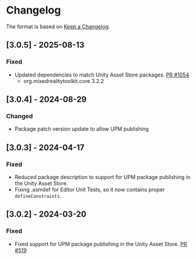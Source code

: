 # Changelog

The format is based on [Keep a Changelog](https://keepachangelog.com/en/1.1.0/).

## [3.0.5] - 2025-08-13

### Fixed

* Updated dependencies to match Unity Asset Store packages. [PR #1054](https://github.com/MixedRealityToolkit/MixedRealityToolkit-Unity/pull/1054)
  * org.mixedrealitytoolkit.core 3.2.2

## [3.0.4] - 2024-08-29

### Changed

* Package patch version update to allow UPM publishing

## [3.0.3] - 2024-04-17

### Fixed

* Reduced package description to support for UPM package publishing in the Unity Asset Store.
* Fixing .asmdef for Editor Unit Tests, so it now contains proper `defineConstraints`.

## [3.0.2] - 2024-03-20

### Fixed

* Fixed support for UPM package publishing in the Unity Asset Store. [PR #519](https://github.com/MixedRealityToolkit/MixedRealityToolkit-Unity/pull/519)
